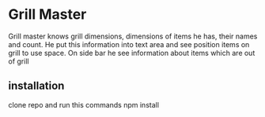 # Grill Master

Grill master knows grill dimensions, dimensions of items he has, their names and count.
He put this information into text area and see position items on grill to use space.
On side bar he see information about items which are out of grill

## installation

clone repo
and run this commands
npm install
